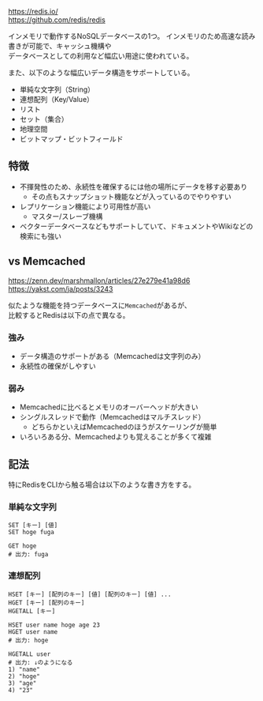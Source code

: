 <https://redis.io/>  
<https://github.com/redis/redis>

インメモリで動作するNoSQLデータベースの1つ。
インメモリのため高速な読み書きが可能で、キャッシュ機構や  
データベースとしての利用など幅広い用途に使われている。

また、以下のような幅広いデータ構造をサポートしている。

* 単純な文字列（String）
* 連想配列（Key/Value）
* リスト
* セット（集合）
* 地理空間
* ビットマップ・ビットフィールド

## 特徴
* 不揮発性のため、永続性を確保するには他の場所にデータを移す必要あり
	- その点もスナップショット機能などが入っているのでやりやすい
* レプリケーション機能により可用性が高い
	- マスター/スレーブ機構
* ベクターデータベースなどもサポートしていて、ドキュメントやWikiなどの検索にも強い

## vs Memcached
<https://zenn.dev/marshmallon/articles/27e279e41a98d6>  
<https://yakst.com/ja/posts/3243>

似たような機能を持つデータベースに`Memcached`があるが、  
比較するとRedisは以下の点で異なる。

### 強み
* データ構造のサポートがある（Memcachedは文字列のみ）
* 永続性の確保がしやすい

### 弱み
* Memcachedに比べるとメモリのオーバーヘッドが大きい
* シングルスレッドで動作（Memcachedはマルチスレッド）
	- どちらかといえばMemcachedのほうがスケーリングが簡単
* いろいろある分、Memcachedよりも覚えることが多くて複雑



## 記法
特にRedisをCLIから触る場合は以下のような書き方をする。

### 単純な文字列
```redis
SET [キー] [値]
SET hoge fuga

GET hoge
# 出力: fuga
```

### 連想配列
```redis
HSET [キー] [配列のキー] [値] [配列のキー] [値] ...
HGET [キー] [配列のキー]
HGETALL [キー]

HSET user name hoge age 23
HGET user name
# 出力: hoge

HGETALL user
# 出力: ↓のようになる
1) "name"
2) "hoge"
3) "age"
4) "23"
```
